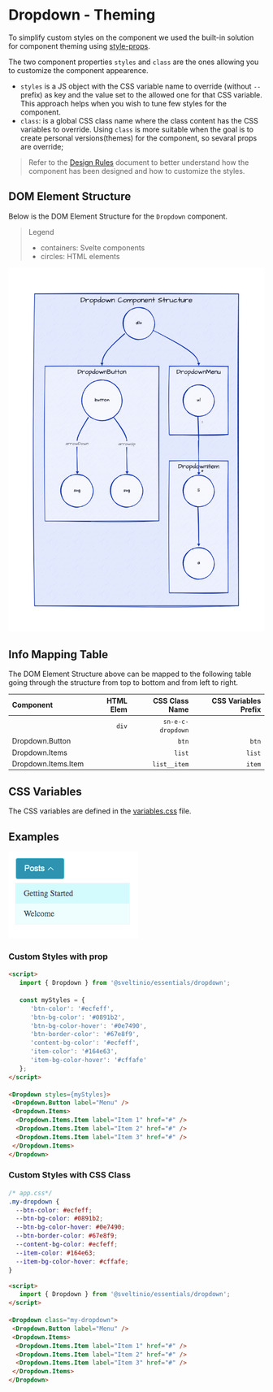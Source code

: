 # Dropdown - Theming

To simplify custom styles on the component we used the built-in solution for component theming using [style-props].

The two component properties `styles` and `class` are the ones allowing you to customize the component appearence.

- `styles` is a JS object with the CSS variable name to override (without `--` prefix) as key and the value set to the allowed one for that CSS variable. This approach helps when you wish to tune few styles for the component.
- `class`: is a global CSS class name where the class content has the CSS variables to override. Using `class` is more suitable when the goal is to create personal versions(themes) for the component, so sevaral props are override;

> Refer to the [Design Rules] document to better understand how the component has been designed and how to customize the styles.

## DOM Element Structure

Below is the DOM Element Structure for the `Dropdown` component.

> Legend
>
> - containers: Svelte components
> - circles: HTML elements

![Dropdown](./assets/images/component_structure.png "Dropdown Component - DOM Element Structure")

## Info Mapping Table

The DOM Element Structure above can be mapped to the following table going through the structure from top to bottom and from left to right.

| Component           | HTML Elem | CSS Class Name    | CSS Variables Prefix |
| :------------------ | --------: | ----------------: | -------------------: |
|                     | `div`     | `sn-e-c-dropdown` |                      |
| Dropdown.Button     |           | `btn`             | `btn`                |
| Dropdown.Items      |           | `list`            | `list`               |
| Dropdown.Items.Item |           | `list__item`      | `item`               |

## CSS Variables

The CSS variables are defined in the [variables.css](../../styles/components/dropdown/variables.css) file.

## Examples

<img src="./assets/images/custom_styles.png" alt="Dropdown - Custom Styles" />

### Custom Styles with prop

```html
<script>
   import { Dropdown } from '@sveltinio/essentials/dropdown';

   const myStyles = {
      'btn-color': '#ecfeff',
      'btn-bg-color': '#0891b2',
      'btn-bg-color-hover': '#0e7490',
      'btn-border-color': '#67e8f9',
      'content-bg-color': '#ecfeff',
      'item-color': '#164e63',
      'item-bg-color-hover': '#cffafe'
   };
</script>

<Dropdown styles={myStyles}>
 <Dropdown.Button label="Menu" />
 <Dropdown.Items>
  <Dropdown.Items.Item label="Item 1" href="#" />
  <Dropdown.Items.Item label="Item 2" href="#" />
  <Dropdown.Items.Item label="Item 3" href="#" />
 </Dropdown.Items>
</Dropdown>
```

### Custom Styles with CSS Class

```css
/* app.css*/
.my-dropdown {
  --btn-color: #ecfeff;
  --btn-bg-color: #0891b2;
  --btn-bg-color-hover: #0e7490;
  --btn-border-color: #67e8f9;
  --content-bg-color: #ecfeff;
  --item-color: #164e63;
  --item-bg-color-hover: #cffafe;
}
```

```html
<script>
   import { Dropdown } from '@sveltinio/essentials/dropdown';
</script>

<Dropdown class="my-dropdown">
 <Dropdown.Button label="Menu" />
 <Dropdown.Items>
  <Dropdown.Items.Item label="Item 1" href="#" />
  <Dropdown.Items.Item label="Item 2" href="#" />
  <Dropdown.Items.Item label="Item 3" href="#" />
 </Dropdown.Items>
</Dropdown>
```

<!-- Resources -->
[style-props]: https://svelte.dev/docs#template-syntax-component-directives---style-props
[Design Rules]: https://github.com/sveltinio/components-library/blob/main/docs/design-rules.md
